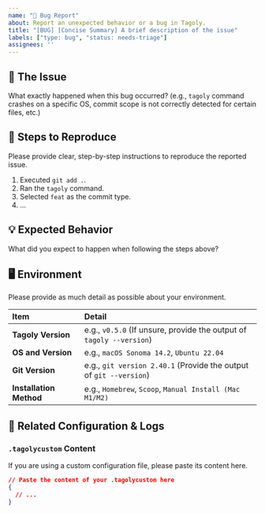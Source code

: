 ```yaml
---
name: "🐛 Bug Report"
about: Report an unexpected behavior or a bug in Tagoly.
title: "[BUG] [Concise Summary] A brief description of the issue"
labels: ["type: bug", "status: needs-triage"]
assignees: ''
---
```


## 🐞 The Issue

What exactly happened when this bug occurred?
(e.g., `tagoly` command crashes on a specific OS, commit scope is not correctly detected for certain files, etc.)

## 🔁 Steps to Reproduce

Please provide clear, step-by-step instructions to reproduce the reported issue.

1. Executed `git add .`.
2. Ran the `tagoly` command.
3. Selected `feat` as the commit type.
4. ...

## 💡 Expected Behavior

What did you expect to happen when following the steps above?

## 🖥️ Environment

Please provide as much detail as possible about your environment.

| Item | Detail |
| :--- | :--- |
| **Tagoly Version** | e.g., `v0.5.0` (If unsure, provide the output of `tagoly --version`) |
| **OS and Version** | e.g., `macOS Sonoma 14.2`, `Ubuntu 22.04` |
| **Git Version** | e.g., `git version 2.40.1` (Provide the output of `git --version`) |
| **Installation Method** | e.g., `Homebrew`, `Scoop`, `Manual Install (Mac M1/M2)` |

## 📝 Related Configuration & Logs

### `.tagolycustom` Content

If you are using a custom configuration file, please paste its content here.

```json
// Paste the content of your .tagolycustom here
{
  // ...
}